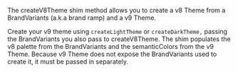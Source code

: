 The createV8Theme shim method allows you to create a v8 Theme from a BrandVariants (a.k.a brand ramp) and a v9 Theme.

Create your v9 theme using `createLightTheme` or `createDarkTheme,` passing the BrandVariants you also pass to createV8Theme. The shim populates the v8 palette from the BrandVariants and the semanticColors from the v9 Theme. Because v9 Theme does not expose the BrandVariants used to create it, it must be passed in separately.
